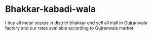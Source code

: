 # Bhakkar-kabadi-wala
I buy all metal scarps in district bhakkar and sell all mall in Gujranwala factory and our rates available according to Gujranwala market 
